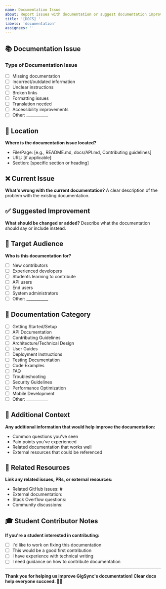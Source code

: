```yaml
---
name: Documentation Issue
about: Report issues with documentation or suggest documentation improvements
title: '[DOCS] '
labels: 'documentation'
assignees: ''
---
```


## 📚 Documentation Issue

### Type of Documentation Issue
- [ ] Missing documentation
- [ ] Incorrect/outdated information
- [ ] Unclear instructions
- [ ] Broken links
- [ ] Formatting issues
- [ ] Translation needed
- [ ] Accessibility improvements
- [ ] Other: ___________

## 📍 Location
**Where is the documentation issue located?**
- File/Page: [e.g., README.md, docs/API.md, Contributing guidelines]
- URL: [if applicable]
- Section: [specific section or heading]

## ❌ Current Issue
**What's wrong with the current documentation?**
A clear description of the problem with the existing documentation.

## ✅ Suggested Improvement
**What should be changed or added?**
Describe what the documentation should say or include instead.

## 👥 Target Audience
**Who is this documentation for?**
- [ ] New contributors
- [ ] Experienced developers
- [ ] Students learning to contribute
- [ ] API users
- [ ] End users
- [ ] System administrators
- [ ] Other: ___________

## 🎯 Documentation Category
- [ ] Getting Started/Setup
- [ ] API Documentation
- [ ] Contributing Guidelines
- [ ] Architecture/Technical Design
- [ ] User Guides
- [ ] Deployment Instructions
- [ ] Testing Documentation
- [ ] Code Examples
- [ ] FAQ
- [ ] Troubleshooting
- [ ] Security Guidelines
- [ ] Performance Optimization
- [ ] Mobile Development
- [ ] Other: ___________

## 📝 Additional Context
**Any additional information that would help improve the documentation:**
- Common questions you've seen
- Pain points you've experienced
- Related documentation that works well
- External resources that could be referenced

## 🔗 Related Resources
**Link any related issues, PRs, or external resources:**
- Related GitHub issues: #
- External documentation: 
- Stack Overflow questions:
- Community discussions:

## 🎓 Student Contributor Notes
**If you're a student interested in contributing:**
- [ ] I'd like to work on fixing this documentation
- [ ] This would be a good first contribution
- [ ] I have experience with technical writing
- [ ] I need guidance on how to contribute documentation

---

**Thank you for helping us improve GigSync's documentation! Clear docs help everyone succeed. 📖✨**